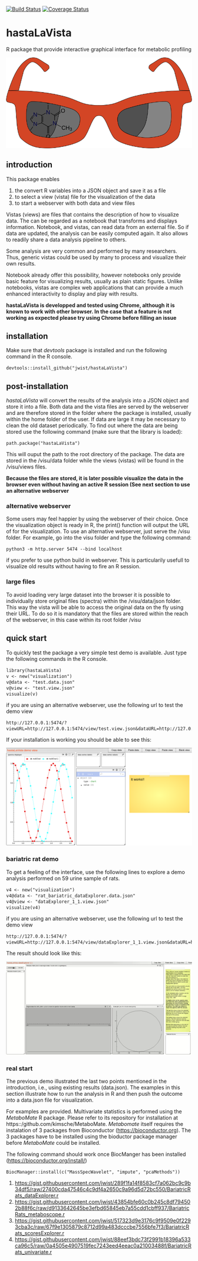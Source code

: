 [![Build Status](https://travis-ci.org/jwist/hastaLaVista.svg?branch=master)](https://travis-ci.org/jwist/hastaLaVista)
[![Coverage Status](https://coveralls.io/repos/github/jwist/hastaLaVista/badge.svg?branch=master)](https://coveralls.io/github/jwist/hastaLaVista?branch=master)


# hastaLaVista
R package that provide interactive graphical interface for metabolic profiling

![HLV Logo](/inst/visu/bin/logo/hlvLogo.png)

## introduction

This package enables 
1. the convert R variables into a JSON object and save it as a file 
1. to select a view (vista) file for the visualization of the data
1. to start a webserver with both data and view files

Vistas (views) are files that contains the description of how to visualize data. The can be regarded as a notebook that transforms and displays information. Notebook, and vistas, can read data from an external file. So if data are updated, the analysis can be easily computed again. It also allows to readily share a data analysis pipeline to others. 

Some analysis are very common and performed by many researchers. Thus, generic vistas could be used by many to process and visualize their own results.

Notebook already offer this possibility, however notebooks only provide basic feature for visualizing results, usually as plain static figures. Unlike notebooks, vistas are complex web applications that can provide a much enhanced interactivity to display and play with results.

**hastaLaVista is developped and tested using Chrome, although it is known to work with other browser. In the case that a feature is not working as expected please try using Chrome before filling an issue**

## installation

Make sure that *devtools* package is installed and run the following command in the R console. 

    devtools::install_github("jwist/hastaLaVista")

## post-installation

*hastaLaVista* will convert the results of the analysis into a JSON object and store it into a file. Both data and the vista files are served by the webserver and are therefore stored in the folder where the package is installed, usually within the home folder of the user. If data are large it may be necessary to clean the old dataset periodically. To find out where the data are being stored use the following command (make sure that the library is loaded):

    path.package("hastaLaVista")

This will ouput the path to the root directory of the package. The data are stored in the /visu/data folder while the views (vistas) will be found in the /visu/views files.

**Because the files are stored, it is later possible visualize the data in the browser even without having an active R session (See next section to use an alternative webserver**

### alternative webserver

Some users may feel happier by using the webserver of their choice. Once the visualization object is ready in R, the print() function will output the URL of for the visualization. To use an alternative webserver, just serve the /visu folder. For example, go into the visu folder and type the following command:

    python3 -m http.server 5474 --bind localhost

if you prefer to use python build in webserver. This is particularily usefull to visualize old results without having to fire an R session.

### large files

To avoid loading very large dataset into the browser it is possible to individually store original files (spectra) within the /visu/data/json folder. This way the vista will be able to access the original data on the fly using their URL. To do so it is mandatory that the files are stored within the reach of the webserver, in this case within its root folder /visu

## quick start

To quickly test the package a very simple test demo is available. Just type the following commands in the R console.

    library(hastaLaVista)
    v <- new("visualization")
    v@data <- "test.data.json"
    v@view <- "test.view.json"
    visualize(v)

if you are using an alternative webserver, use the following url to test the demo view

    http://127.0.0.1:5474/?viewURL=http://127.0.0.1:5474/view/test.view.json&dataURL=http://127.0.0.1:5474/data/test.data.json

If your installation is working you should be able to see this:

![HLV test demo](/inst/visu/bin/help/demoView.png)

### bariatric rat demo

To get a feeling of the interface, use the following lines to explore a demo analysis performed on 59 urine sample of rats.

    v4 <- new("visualization")
    v4@data <- "rat_bariatric_dataExplorer.data.json"
    v4@view <- "dataExplorer_1_1.view.json"
    visualize(v4)

if you are using an alternative webserver, use the following url to test the demo view
    
    http://127.0.0.1:5474/?viewURL=http://127.0.0.1:5474/view/dataExplorer_1_1.view.json&dataURL=http://127.0.0.1:5474/data/rat_bariatric_dataExplorer.data.json

The result should look like this:

![HLV test demo](/inst/visu/bin/help/dataExplorer_1_1.gif)

### real start

The previous demo illustrated the last two points mentioned in the introduction, i.e., using existing results (data.json). The examples in this section illustrate how to run the analysis in R and then push the outcome into a data.json file for visualization. 

For examples are provided. Multivariate statistics is performed using the *MetaboMate* R package. Please refer to its repository for installation at https::/github.com/kimsche/MetaboMate. *Metabomate* itself requires the instalation of 3 packages from Bioconductor (https://bioconductor.org). The 3 packages have to be installed using the bioductor package manager before *MetaboMate* could be installed.

The following command should work once BiocManger has been installed (https://bioconductor.org/install/)

    BiocManager::install(c("MassSpecWavelet", "impute", "pcaMethods"))

1. https://gist.githubusercontent.com/jwist/289f1fa14f8583cf7a062bc9c9b34df5/raw/27400cda47546c4c9df4a2650c9a96d5d72bc550/BariatricRats_dataExplorer.r
1. https://gist.githubusercontent.com/jwist/43854bfe60c0b245c8df794502b88f6c/raw/d9133642645be3efbd65845eb7a55cdd1cbff937/BariatricRats_metaboscope.r
1. https://gist.githubusercontent.com/jwist/517323d9e3176c9f9509e0f2293cba3c/raw/67f9e1305879c8712d99a483dcccbe7556bfe7f3/BariatricRats_scoresExplorer.r
1. https://gist.githubusercontent.com/jwist/88eef3bdc73f2991b18396a533ca96c5/raw/0a4505e4907519fec7243eed4eeac0a21003488f/BariatricRats_univariate.r


